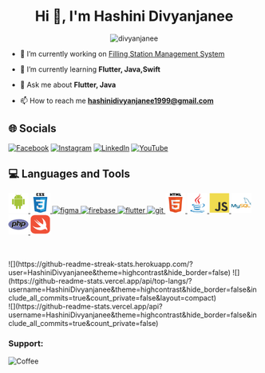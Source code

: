 <h1 align="center">Hi 👋, I'm Hashini Divyanjanee</h1>

<p align="center"> <img src="https://komarev.com/ghpvc/?username=divyanjanee&label=Profile%20views&color=0e75b6&style=flat" alt="divyanjanee" /> </p>

- 🔭 I’m currently working on [Filling Station Management System](https://github.com/divyanjanee/Fuel-Station-Management-System.git)

- 🌱 I’m currently learning **Flutter, Java,Swift**

- 💬 Ask me about **Flutter, Java**

- 📫 How to reach me **hashinidivyanjanee1999@gmail.com**

## 🌐 Socials
[![Facebook](https://img.shields.io/badge/Facebook-%231877F2.svg?logo=Facebook&logoColor=white)](https://facebook.com/HashiniDivyanjanee) [![Instagram](https://img.shields.io/badge/Instagram-%23E4405F.svg?logo=Instagram&logoColor=white)](https://instagram.com/HashiniDivyanjanee) [![LinkedIn](https://img.shields.io/badge/LinkedIn-%230077B5.svg?logo=linkedin&logoColor=white)](https://linkedin.com/in/HashiniDivyanjanee) [![YouTube](https://img.shields.io/badge/YouTube-%23FF0000.svg?logo=YouTube&logoColor=white)](https://youtube.com/@CodeCraftsInnovation) <br>

## 💻 Languages and Tools
<p align="left"> <a href="https://developer.android.com" target="_blank" rel="noreferrer"> <img src="https://raw.githubusercontent.com/devicons/devicon/master/icons/android/android-original-wordmark.svg" alt="android" width="40" height="40"/> </a> <a href="https://www.w3schools.com/css/" target="_blank" rel="noreferrer"> <img src="https://raw.githubusercontent.com/devicons/devicon/master/icons/css3/css3-original-wordmark.svg" alt="css3" width="40" height="40"/> </a> <a href="https://www.figma.com/" target="_blank" rel="noreferrer"> <img src="https://www.vectorlogo.zone/logos/figma/figma-icon.svg" alt="figma" width="40" height="40"/> </a> <a href="https://firebase.google.com/" target="_blank" rel="noreferrer"> <img src="https://www.vectorlogo.zone/logos/firebase/firebase-icon.svg" alt="firebase" width="40" height="40"/> </a> <a href="https://flutter.dev" target="_blank" rel="noreferrer"> <img src="https://www.vectorlogo.zone/logos/flutterio/flutterio-icon.svg" alt="flutter" width="40" height="40"/> </a> <a href="https://git-scm.com/" target="_blank" rel="noreferrer"> <img src="https://www.vectorlogo.zone/logos/git-scm/git-scm-icon.svg" alt="git" width="40" height="40"/> </a> <a href="https://www.w3.org/html/" target="_blank" rel="noreferrer"> <img src="https://raw.githubusercontent.com/devicons/devicon/master/icons/html5/html5-original-wordmark.svg" alt="html5" width="40" height="40"/> </a> <a href="https://www.java.com" target="_blank" rel="noreferrer"> <img src="https://raw.githubusercontent.com/devicons/devicon/master/icons/java/java-original.svg" alt="java" width="40" height="40"/> </a> <a href="https://developer.mozilla.org/en-US/docs/Web/JavaScript" target="_blank" rel="noreferrer"> <img src="https://raw.githubusercontent.com/devicons/devicon/master/icons/javascript/javascript-original.svg" alt="javascript" width="40" height="40"/> </a> <a href="https://www.mysql.com/" target="_blank" rel="noreferrer"> <img src="https://raw.githubusercontent.com/devicons/devicon/master/icons/mysql/mysql-original-wordmark.svg" alt="mysql" width="40" height="40"/> </a> <a href="https://www.php.net" target="_blank" rel="noreferrer"> <img src="https://raw.githubusercontent.com/devicons/devicon/master/icons/php/php-original.svg" alt="php" width="40" height="40"/> </a> <a href="https://developer.apple.com/swift/" target="_blank" rel="noreferrer"> <img src="https://raw.githubusercontent.com/devicons/devicon/master/icons/swift/swift-original.svg" alt="swift" width="40" height="40"/> </a> </p>
<br><br>
![](https://github-readme-streak-stats.herokuapp.com/?user=HashiniDivyanjanee&theme=highcontrast&hide_border=false)
![](https://github-readme-stats.vercel.app/api/top-langs/?username=HashiniDivyanjanee&theme=highcontrast&hide_border=false&include_all_commits=true&count_private=false&layout=compact)<br/>
![](https://github-readme-stats.vercel.app/api?username=HashiniDivyanjanee&theme=highcontrast&hide_border=false&include_all_commits=true&count_private=false)
<h3 align="left">Support:</h3>
<p><a href="https://www.buymeacoffee.com/Coffee"> <img align="left" src="https://cdn.buymeacoffee.com/buttons/v2/default-yellow.png" height="50" width="210" alt="Coffee" /></a></p><br><br>
